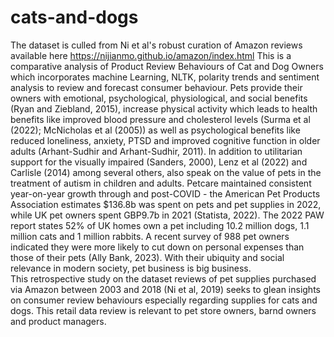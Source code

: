 # cats-and-dogs
The dataset is culled from Ni et al's robust curation of Amazon reviews available here https://nijianmo.github.io/amazon/index.html
This is a comparative analysis of Product Review Behaviours of Cat and Dog Owners which incorporates machine Learning, NLTK, polarity trends and sentiment analysis to review and forecast consumer behaviour.
Pets provide their owners with emotional, psychological, physiological, and social benefits (‌Ryan and Ziebland, 2015), increase physical activity which leads to health benefits like improved blood pressure and cholesterol levels (Surma et al (2022); McNicholas et al (2005)) as well as psychological benefits like reduced loneliness, anxiety, PTSD and improved cognitive function in older adults (Arhant-Sudhir and Arhant-Sudhir, 2011). In addition to utilitarian support for the visually impaired (Sanders, 2000), ‌Lenz et al (2022) and Carlisle (2014) among several others, also speak on the value of pets in the treatment of autism in children and adults. 
Petcare maintained consistent year-on-year growth through and post-COVID - the American Pet Products Association estimates $136.8b was spent on pets and pet supplies in 2022, while UK pet owners spent GBP9.7b in 2021 (Statista, 2022). The 2022 PAW report states 52% of UK homes own a pet including 10.2 million dogs, 1.1 million cats and 1 million rabbits. A recent survey of 988 pet owners indicated they were more likely to cut down on personal expenses than those of their pets (Ally Bank, 2023). With their ubiquity and social relevance in modern society, pet business is big business.  
This retrospective study on the dataset reviews of pet supplies purchased via Amazon between 2003 and 2018 (Ni et al, 2019) seeks to glean insights on consumer review behaviours especially regarding supplies for cats and dogs. 
This retail data review is relevant to pet store owners, barnd owners and product managers.
